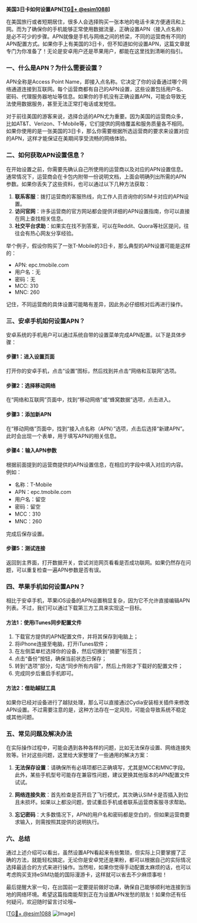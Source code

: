 **美国3日卡如何设置APN[[TG💪+ @esim1088](https://t.me/s/esim1088)]**

在美国旅行或者短期居住，很多人会选择购买一张本地的电话卡来方便通讯和上网。而为了确保你的手机能够正常使用数据流量，正确设置APN（接入点名称）是必不可少的步骤。APN就像是手机与网络之间的桥梁，不同的运营商有不同的APN配置方式。如果你手上有美国的3日卡，但不知道如何设置APN，这篇文章就专门为你准备了！无论是安卓用户还是苹果用户，都能在这里找到清晰的指引。

### 一、什么是APN？为什么需要设置？

APN全称是Access Point Name，即接入点名称。它决定了你的设备通过哪个网络通道连接到互联网。每个运营商都有自己的APN设置，这些设置包括用户名、密码、代理服务器地址等信息。如果你的手机没有正确设置APN，可能会导致无法使用数据服务，甚至无法正常打电话或发短信。

对于前往美国的游客来说，选择合适的APN尤为重要。因为美国的运营商众多，比如AT&T、Verizon、T-Mobile等，它们提供的网络覆盖和服务质量各不相同。如果你使用的是一张美国的3日卡，那么你需要根据所选运营商的要求来设置对应的APN，这样才能保证在美期间享受流畅的网络体验。

### 二、如何获取APN设置信息？

在开始设置之前，你需要先确认自己所使用的运营商以及对应的APN设置信息。通常情况下，运营商会在卡包内附带一份说明文档，上面会明确列出所需的APN参数。如果你丢失了这些资料，也可以通过以下几种方法获取：

1. **联系客服**：拨打运营商的客服热线，向工作人员咨询你的SIM卡对应的APN设置。
2. **访问官网**：许多运营商的官方网站都会提供详细的APN设置指南，你可以直接在网上查找相关信息。
3. **社交平台求助**：如果实在找不到答案，可以在Reddit、Quora等社区提问，往往会有热心网友分享经验。

举个例子，假设你购买了一张T-Mobile的3日卡，那么典型的APN设置可能是这样的：
- APN: epc.tmobile.com
- 用户名：无
- 密码：无
- MCC: 310
- MNC: 260

记住，不同运营商的具体设置可能略有差异，因此务必仔细核对后再进行操作。

### 三、安卓手机如何设置APN？

安卓系统的手机用户可以通过系统自带的设置菜单完成APN配置。以下是具体步骤：

#### 步骤1：进入设置页面
打开你的安卓手机，点击“设置”图标，然后找到并点击“网络和互联网”选项。

#### 步骤2：选择移动网络
在“网络和互联网”页面中，找到“移动网络”或“蜂窝数据”选项，点击进入。

#### 步骤3：添加新APN
在“移动网络”页面中，找到“接入点名称（APN）”选项，点击后选择“新建APN”。此时会出现一个表单，用于填写APN的相关信息。

#### 步骤4：输入APN参数
根据前面提到的运营商提供的APN设置信息，在相应的字段中填入对应的内容。例如：
- 名称：T-Mobile
- APN：epc.tmobile.com
- 用户名：留空
- 密码：留空
- MCC：310
- MNC：260

完成后保存设置。

#### 步骤5：测试连接
返回到主界面，打开数据开关，尝试浏览网页看看是否成功联网。如果仍然存在问题，可以重复检查一遍APN参数是否有误。

### 四、苹果手机如何设置APN？

相比于安卓手机，苹果iOS设备的APN设置稍显复杂，因为它不允许直接编辑APN列表。不过，我们可以通过下载第三方工具来实现这一目标。

#### 方法1：使用iTunes同步配置文件
1. 下载官方提供的APN配置文件，并将其保存到电脑上；
2. 将iPhone连接至电脑，打开iTunes软件；
3. 在左侧菜单栏选择你的设备，然后切换到“摘要”标签页；
4. 点击“备份”按钮，确保当前状态已保存；
5. 转到“选项”部分，勾选“同步所有内容”，然后上传刚才下载好的配置文件；
6. 完成同步后重启手机即可。

#### 方法2：借助越狱工具
如果你已经对设备进行了越狱处理，那么可以直接通过Cydia安装相关插件来修改APN设置。不过需要注意的是，这种方法存在一定风险，可能会导致系统不稳定或其他问题。

### 五、常见问题及解决办法

在实际操作过程中，可能会遇到各种各样的问题，比如无法保存设置、网络连接失败等。针对这些问题，这里给大家整理了一些通用的解决方案：

1. **无法保存设置**：请确保所有必填项都已正确填写，尤其是MCC和MNC字段。此外，某些手机型号可能存在兼容性问题，建议更换其他版本的APN配置文件试试。
   
2. **网络连接失败**：首先检查是否开启了飞行模式，其次确认SIM卡是否插入到位且未损坏。如果以上都没问题，尝试重启手机或者联系运营商客服寻求帮助。

3. **忘记密码**：大多数情况下，APN的用户名和密码都是空白的，但如果运营商要求输入，则需按照其提供的说明执行。

### 六、总结

通过上述介绍可以看出，虽然设置APN看起来有些繁琐，但实际上只要掌握了正确的方法，就能轻松搞定。无论你是安卓党还是果粉，都可以根据自己的实际情况选择最适合的方式来进行操作。当然啦，如果你觉得手动配置太麻烦的话，也可以考虑购买支持eSIM功能的国际漫游卡，这样就可以省去不少麻烦事啦！

最后提醒大家一句，在出国前一定要提前做好功课，确保自己能够顺利地连接到当地的网络环境。希望这篇指南能帮到正在为设置APN发愁的朋友！如果你还有任何疑问，欢迎随时留言讨论哦~

[[TG💪+ @esim1088](https://t.me/s/esim1088) ![Image](https://i.postimg.cc/4NQfJmqS/Snipaste-2025-05-13-00-14-12.png)]